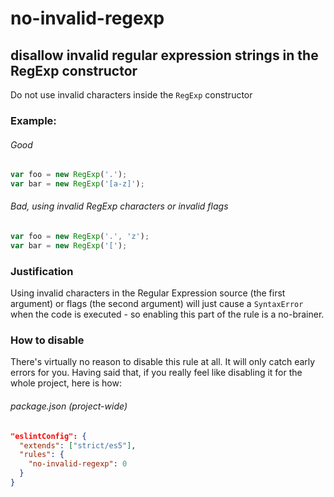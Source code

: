 # no-invalid-regexp
## disallow invalid regular expression strings in the RegExp constructor

Do not use invalid characters inside the `RegExp` constructor

### Example:

###### Good
```js
var foo = new RegExp('.');
var bar = new RegExp('[a-z]');
```

###### Bad, using invalid RegExp characters or invalid flags
```js
var foo = new RegExp('.', 'z');
var bar = new RegExp('[');
```

### Justification

Using invalid characters in the Regular Expression source (the first argument) or flags (the second argument) will just cause a `SyntaxError` when the code is executed - so enabling this part of the rule is a no-brainer.

### How to disable

There's virtually no reason to disable this rule at all. It will only catch early errors for you. Having said that, if you really feel like disabling it for the whole project, here is how:

###### package.json (project-wide)
```json
"eslintConfig": {
  "extends": ["strict/es5"],
  "rules": {
    "no-invalid-regexp": 0
  }
}
```
